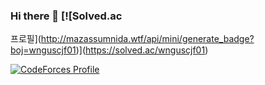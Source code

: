 ### Hi there 👋 [![Solved.ac
프로필](http://mazassumnida.wtf/api/mini/generate_badge?boj=wnguscjf01)](https://solved.ac/wnguscjf01)

[![CodeForces Profile](https://cf.leed.at?id=ChurriesJubilee)](https://codeforces.com/profile/ChurriesJubilee)
